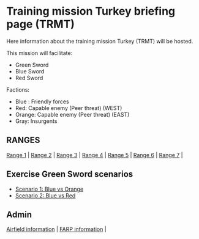 # Training mission Turkey briefing page (TRMT)

Here information about the training mission Turkey (TRMT) will be hosted.

This mission will facilitate:
- Green Sword
- Blue Sword
- Red Sword 


Factions:
- Blue : Friendly forces
- Red: Capable enemy (Peer threat) (WEST)
- Orange: Capable enemy (Peer threat) (EAST)
- Gray: Insurgents


## RANGES
[Range 1](/TRMT-Brief/RANGES/Range1.html) | 
[Range 2](/TRMT-Brief/RANGES/Range2.html) | 
[Range 3](/TRMT-Brief/RANGES/Range3.html) | 
[Range 4](/TRMT-Brief/RANGES/Range3.html) | 
[Range 5](/TRMT-Brief/RANGES/Range3.html) | 
[Range 6](/TRMT-Brief/RANGES/Range3.html) | 
[Range 7](/TRMT-Brief/RANGES/Range3.html) | 


## Exercise Green Sword scenarios
- [Scenario 1: Blue vs Orange](/TRMT-Brief/SCENARIOS/Scenario1.html) 
- [Scenario 2: Blue vs Red](/TRMT-Brief/SCENARIOS/Scenario2.html) 


## Admin
[Airfield information](/TRMT-Brief/PAGES/Airfields.html) | 
[FARP information](/TRMT-Brief/PAGES/Farps.html) | 